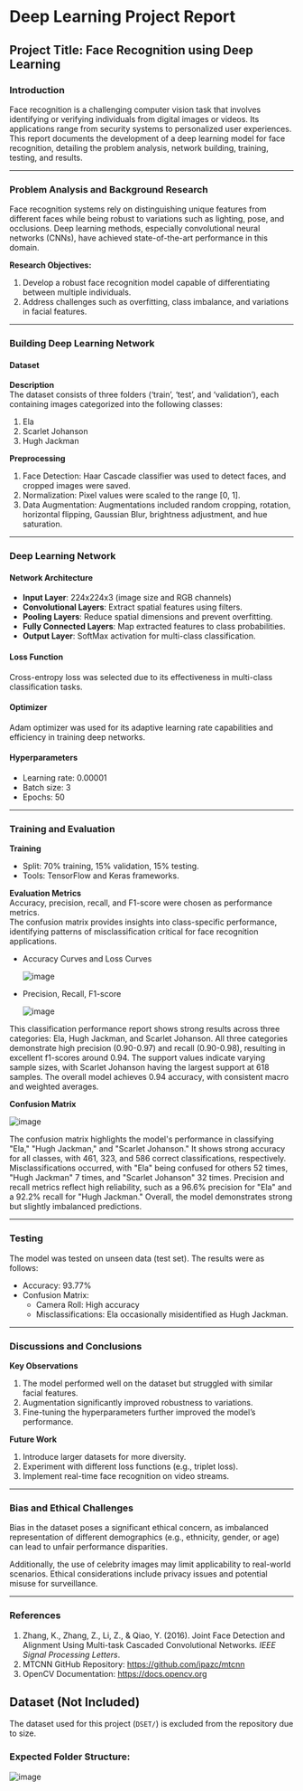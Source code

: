# Deep Learning Project Report  
## Project Title: Face Recognition using Deep Learning

### Introduction

Face recognition is a challenging computer vision task that involves identifying or verifying individuals from digital images or videos. Its applications range from security systems to personalized user experiences. This report documents the development of a deep learning model for face recognition, detailing the problem analysis, network building, training, testing, and results.

---

### Problem Analysis and Background Research

Face recognition systems rely on distinguishing unique features from different faces while being robust to variations such as lighting, pose, and occlusions. Deep learning methods, especially convolutional neural networks (CNNs), have achieved state-of-the-art performance in this domain.

**Research Objectives:**
1. Develop a robust face recognition model capable of differentiating between multiple individuals.
2. Address challenges such as overfitting, class imbalance, and variations in facial features.

---

### Building Deep Learning Network

#### Dataset

**Description**  
The dataset consists of three folders (‘train’, ‘test’, and ‘validation’), each containing images categorized into the following classes:
1. Ela
2. Scarlet Johanson
3. Hugh Jackman

**Preprocessing**
1. Face Detection: Haar Cascade classifier was used to detect faces, and cropped images were saved.
2. Normalization: Pixel values were scaled to the range [0, 1].
3. Data Augmentation: Augmentations included random cropping, rotation, horizontal flipping, Gaussian Blur, brightness adjustment, and hue saturation.

---

### Deep Learning Network

#### Network Architecture
- **Input Layer**: 224x224x3 (image size and RGB channels)
- **Convolutional Layers**: Extract spatial features using filters.
- **Pooling Layers**: Reduce spatial dimensions and prevent overfitting.
- **Fully Connected Layers**: Map extracted features to class probabilities.
- **Output Layer**: SoftMax activation for multi-class classification.

#### Loss Function
Cross-entropy loss was selected due to its effectiveness in multi-class classification tasks.

#### Optimizer
Adam optimizer was used for its adaptive learning rate capabilities and efficiency in training deep networks.

#### Hyperparameters
- Learning rate: 0.00001
- Batch size: 3
- Epochs: 50

---

### Training and Evaluation

**Training**
- Split: 70% training, 15% validation, 15% testing.
- Tools: TensorFlow and Keras frameworks.

**Evaluation Metrics**  
Accuracy, precision, recall, and F1-score were chosen as performance metrics.  
The confusion matrix provides insights into class-specific performance, identifying patterns of misclassification critical for face recognition applications.

- Accuracy Curves and Loss Curves

  ![image](https://github.com/user-attachments/assets/2d02e09b-25d0-47d7-9224-527113394eac)

- Precision, Recall, F1-score

  ![image](https://github.com/user-attachments/assets/d8452afa-7631-497d-b130-6bfab4a21f4b)


This classification performance report shows strong results across three categories: Ela, Hugh Jackman, and Scarlet Johanson. All three categories demonstrate high precision (0.90-0.97) and recall (0.90-0.98), resulting in excellent f1-scores around 0.94. The support values indicate varying sample sizes, with Scarlet Johanson having the largest support at 618 samples. The overall model achieves 0.94 accuracy, with consistent macro and weighted averages.

**Confusion Matrix**

![image](https://github.com/user-attachments/assets/d24714c0-7fd9-4de5-a347-3824cd464484)

The confusion matrix highlights the model's performance in classifying "Ela," "Hugh Jackman," and "Scarlet Johanson." It shows strong accuracy for all classes, with 461, 323, and 586 correct classifications, respectively.  Misclassifications occurred, with "Ela" being confused for others 52 times, "Hugh Jackman" 7 times, and "Scarlet Johanson" 32 times. Precision and recall metrics reflect high reliability, such as a 96.6% precision for "Ela" and a 92.2% recall for "Hugh Jackman." Overall, the model demonstrates strong but slightly imbalanced predictions.

---

### Testing

The model was tested on unseen data (test set). The results were as follows:
- Accuracy: 93.77%
- Confusion Matrix:
  - Camera Roll: High accuracy
  - Misclassifications: Ela occasionally misidentified as Hugh Jackman.

---

### Discussions and Conclusions

**Key Observations**
1. The model performed well on the dataset but struggled with similar facial features.
2. Augmentation significantly improved robustness to variations.
3. Fine-tuning the hyperparameters further improved the model’s performance.

**Future Work**
1. Introduce larger datasets for more diversity.
2. Experiment with different loss functions (e.g., triplet loss).
3. Implement real-time face recognition on video streams.

---

### Bias and Ethical Challenges

Bias in the dataset poses a significant ethical concern, as imbalanced representation of different demographics (e.g., ethnicity, gender, or age) can lead to unfair performance disparities.

Additionally, the use of celebrity images may limit applicability to real-world scenarios. Ethical considerations include privacy issues and potential misuse for surveillance.

---

### References

1. Zhang, K., Zhang, Z., Li, Z., & Qiao, Y. (2016). Joint Face Detection and Alignment Using Multi-task Cascaded Convolutional Networks. *IEEE Signal Processing Letters*.
2. MTCNN GitHub Repository: https://github.com/ipazc/mtcnn
3. OpenCV Documentation: https://docs.opencv.org

## Dataset (Not Included)

The dataset used for this project (`DSET/`) is excluded from the repository due to size.

### Expected Folder Structure:
![image](https://github.com/user-attachments/assets/a6dde1ec-3ea2-438b-92ff-aaf6fbe845da)




